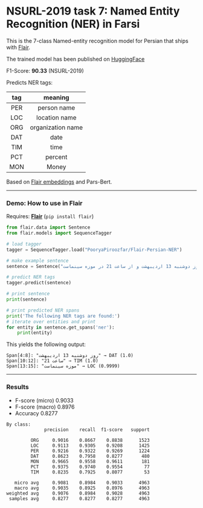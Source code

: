 # NSURL-2019 task 7: Named Entity Recognition (NER) in Farsi
This is the 7-class Named-entity recognition model for Persian that ships with [Flair](https://github.com/flairNLP/flair/).

The trained model has been published on [HuggingFace](https://huggingface.co/PooryaPiroozfar/Flair-Persian-NER)

F1-Score: **90.33** (NSURL-2019)

Predicts NER tags:

| **tag**                        | **meaning** |
|:---------------------------------:|:-----------:|
| PER         | person name | 
| LOC         | location name | 
| ORG         | organization name | 
| DAT         | date |
| TIM         | time |
| PCT         | percent |
| MON         | Money|

Based on [Flair embeddings](https://www.aclweb.org/anthology/C18-1139/) and Pars-Bert.

---

### Demo: How to use in Flair

Requires: **[Flair](https://github.com/flairNLP/flair/)** (`pip install flair`)

```python
from flair.data import Sentence
from flair.models import SequenceTagger

# load tagger
tagger = SequenceTagger.load("PooryaPiroozfar/Flair-Persian-NER")

# make example sentence
sentence = Sentence("اولین نمایش این فیلم‌ها روز دوشنبه 13 اردیبهشت و از ساعت 21 در موزه سینماست.")

# predict NER tags
tagger.predict(sentence)

# print sentence
print(sentence)

# print predicted NER spans
print('The following NER tags are found:')
# iterate over entities and print
for entity in sentence.get_spans('ner'):
    print(entity)
```

This yields the following output:
```
Span[4:8]: "روز دوشنبه 13 اردیبهشت" → DAT (1.0)
Span[10:12]: "ساعت 21" → TIM (1.0)
Span[13:15]: "موزه سینماست" → LOC (0.9999)

```

---

### Results
- F-score (micro) 0.9033
- F-score (macro) 0.8976
- Accuracy 0.8277

```
By class:
              precision    recall  f1-score   support

         ORG     0.9016    0.8667    0.8838      1523
         LOC     0.9113    0.9305    0.9208      1425
         PER     0.9216    0.9322    0.9269      1224
         DAT     0.8623    0.7958    0.8277       480
         MON     0.9665    0.9558    0.9611       181
         PCT     0.9375    0.9740    0.9554        77
         TIM     0.8235    0.7925    0.8077        53

   micro avg     0.9081    0.8984    0.9033      4963
   macro avg     0.9035    0.8925    0.8976      4963
weighted avg     0.9076    0.8984    0.9028      4963
 samples avg     0.8277    0.8277    0.8277      4963
              
```
